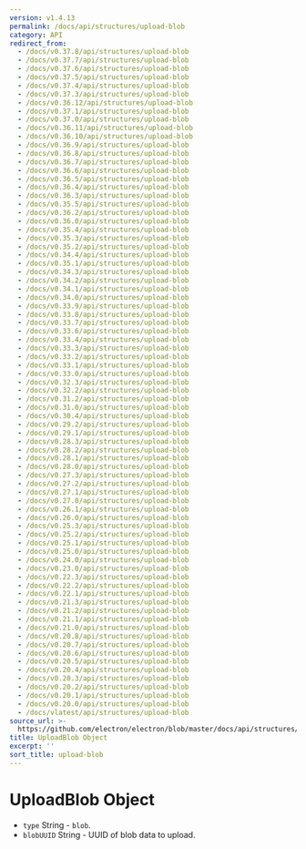 ```yaml
---
version: v1.4.13
permalink: /docs/api/structures/upload-blob
category: API
redirect_from:
  - /docs/v0.37.8/api/structures/upload-blob
  - /docs/v0.37.7/api/structures/upload-blob
  - /docs/v0.37.6/api/structures/upload-blob
  - /docs/v0.37.5/api/structures/upload-blob
  - /docs/v0.37.4/api/structures/upload-blob
  - /docs/v0.37.3/api/structures/upload-blob
  - /docs/v0.36.12/api/structures/upload-blob
  - /docs/v0.37.1/api/structures/upload-blob
  - /docs/v0.37.0/api/structures/upload-blob
  - /docs/v0.36.11/api/structures/upload-blob
  - /docs/v0.36.10/api/structures/upload-blob
  - /docs/v0.36.9/api/structures/upload-blob
  - /docs/v0.36.8/api/structures/upload-blob
  - /docs/v0.36.7/api/structures/upload-blob
  - /docs/v0.36.6/api/structures/upload-blob
  - /docs/v0.36.5/api/structures/upload-blob
  - /docs/v0.36.4/api/structures/upload-blob
  - /docs/v0.36.3/api/structures/upload-blob
  - /docs/v0.35.5/api/structures/upload-blob
  - /docs/v0.36.2/api/structures/upload-blob
  - /docs/v0.36.0/api/structures/upload-blob
  - /docs/v0.35.4/api/structures/upload-blob
  - /docs/v0.35.3/api/structures/upload-blob
  - /docs/v0.35.2/api/structures/upload-blob
  - /docs/v0.34.4/api/structures/upload-blob
  - /docs/v0.35.1/api/structures/upload-blob
  - /docs/v0.34.3/api/structures/upload-blob
  - /docs/v0.34.2/api/structures/upload-blob
  - /docs/v0.34.1/api/structures/upload-blob
  - /docs/v0.34.0/api/structures/upload-blob
  - /docs/v0.33.9/api/structures/upload-blob
  - /docs/v0.33.8/api/structures/upload-blob
  - /docs/v0.33.7/api/structures/upload-blob
  - /docs/v0.33.6/api/structures/upload-blob
  - /docs/v0.33.4/api/structures/upload-blob
  - /docs/v0.33.3/api/structures/upload-blob
  - /docs/v0.33.2/api/structures/upload-blob
  - /docs/v0.33.1/api/structures/upload-blob
  - /docs/v0.33.0/api/structures/upload-blob
  - /docs/v0.32.3/api/structures/upload-blob
  - /docs/v0.32.2/api/structures/upload-blob
  - /docs/v0.31.2/api/structures/upload-blob
  - /docs/v0.31.0/api/structures/upload-blob
  - /docs/v0.30.4/api/structures/upload-blob
  - /docs/v0.29.2/api/structures/upload-blob
  - /docs/v0.29.1/api/structures/upload-blob
  - /docs/v0.28.3/api/structures/upload-blob
  - /docs/v0.28.2/api/structures/upload-blob
  - /docs/v0.28.1/api/structures/upload-blob
  - /docs/v0.28.0/api/structures/upload-blob
  - /docs/v0.27.3/api/structures/upload-blob
  - /docs/v0.27.2/api/structures/upload-blob
  - /docs/v0.27.1/api/structures/upload-blob
  - /docs/v0.27.0/api/structures/upload-blob
  - /docs/v0.26.1/api/structures/upload-blob
  - /docs/v0.26.0/api/structures/upload-blob
  - /docs/v0.25.3/api/structures/upload-blob
  - /docs/v0.25.2/api/structures/upload-blob
  - /docs/v0.25.1/api/structures/upload-blob
  - /docs/v0.25.0/api/structures/upload-blob
  - /docs/v0.24.0/api/structures/upload-blob
  - /docs/v0.23.0/api/structures/upload-blob
  - /docs/v0.22.3/api/structures/upload-blob
  - /docs/v0.22.2/api/structures/upload-blob
  - /docs/v0.22.1/api/structures/upload-blob
  - /docs/v0.21.3/api/structures/upload-blob
  - /docs/v0.21.2/api/structures/upload-blob
  - /docs/v0.21.1/api/structures/upload-blob
  - /docs/v0.21.0/api/structures/upload-blob
  - /docs/v0.20.8/api/structures/upload-blob
  - /docs/v0.20.7/api/structures/upload-blob
  - /docs/v0.20.6/api/structures/upload-blob
  - /docs/v0.20.5/api/structures/upload-blob
  - /docs/v0.20.4/api/structures/upload-blob
  - /docs/v0.20.3/api/structures/upload-blob
  - /docs/v0.20.2/api/structures/upload-blob
  - /docs/v0.20.1/api/structures/upload-blob
  - /docs/v0.20.0/api/structures/upload-blob
  - /docs/vlatest/api/structures/upload-blob
source_url: >-
  https://github.com/electron/electron/blob/master/docs/api/structures/upload-blob.md
title: UploadBlob Object
excerpt: ''
sort_title: upload-blob
---
```

# UploadBlob Object

*   `type` String - `blob`.
*   `blobUUID` String - UUID of blob data to upload.
